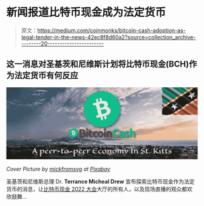 # 新闻报道比特币现金成为法定货币

> 原文：<https://medium.com/coinmonks/bitcoin-cash-adoption-as-legal-tender-in-the-news-42ec8f8d60a2?source=collection_archive---------20----------------------->

## 这一消息对圣基茨和尼维斯计划将比特币现金(BCH)作为法定货币有何反应

![](img/94c7212c61a67dcd1f981f3c3b97fc67.png)

*Cover Picture by* [*mickfromsvg*](https://pixabay.com/users/mickfromsvg-9289992/) *at* [*Pixabay*](https://pixabay.com/photos/saint-kitts-st-kitts-panorama-3475296/)

圣基茨和尼维斯总理 Dr. **Terrance Micheal Drew** 宣布探索比特币现金作为法定货币的消息，让[比特币现金 2022 大会](https://read.cash/@Pantera/the-2022-bch-conference-summary-important-news-and-surprise-announcements-661cb73c)大厅的所有人，以及现场直播的观众都欢欣鼓舞…